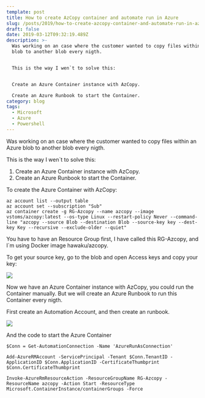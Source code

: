 ```yaml
---
template: post
title: How to create AzCopy container and automate run in Azure
slug: /posts/2019/how-to-create-azcopy-container-and-automate-run-in-azure/
draft: false
date: 2019-03-12T09:32:19.489Z
description: >-
  Was working on an case where the customer wanted to copy files within an Azure
  blob to another blob every nigth.


  This is the way I wen`t to solve this:


  Create an Azure Container instance with AzCopy.

  Create an Azure Runbook to start the Container.
category: blog
tags:
  - Microsoft
  - Azure
  - Powershell
---
```

Was working on an case where the customer wanted to copy files within an Azure blob to another blob every nigth.


This is the way I wen`t to solve this:

1. Create an Azure Container instance with AzCopy.
2. Create an Azure Runbook to start the Container.


To create the Azure Container with AzCopy:

```
az account list --output table
az account set --subscription "Sub"
az container create -g RG-Azcopy --name azcopy --image vstoms/azcopy:latest --os-type Linux --restart-policy Never --command-line "azcopy --source Blob --destination Blob --source-key key --dest-key Key --recursive --exclude-older --quiet"
```

You have to have an Resource Group first, I have called this RG-Azcopy, and I`m using Docker image hawaku/azcopy.


To get your source key, go to the blob and open Access keys and copy your key:


![](/media/image.png)


Now we have an Azure Container instance with AzCopy, you could run the Container manually. But we will create an Azure Runbook to run this Container every nigth.


First create an Automation Account, and then create an runbook.


![](/media/image-1.png)



And the code to start the Azure Container

```
$Conn = Get-AutomationConnection -Name 'AzureRunAsConnection'

Add-AzureRMAccount -ServicePrincipal -Tenant $Conn.TenantID -ApplicationID $Conn.ApplicationID -CertificateThumbprint $Conn.CertificateThumbprint

Invoke-AzureRmResourceAction -ResourceGroupName RG-Azcopy -ResourceName azcopy -Action Start -ResourceType Microsoft.ContainerInstance/containerGroups -Force
```
